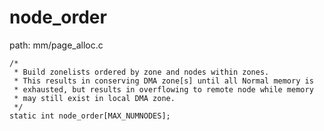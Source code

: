 node_order
========================================

path: mm/page_alloc.c
```
/*
 * Build zonelists ordered by zone and nodes within zones.
 * This results in conserving DMA zone[s] until all Normal memory is
 * exhausted, but results in overflowing to remote node while memory
 * may still exist in local DMA zone.
 */
static int node_order[MAX_NUMNODES];
```